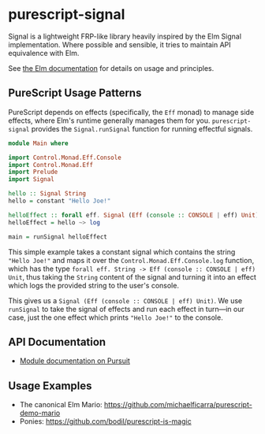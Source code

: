 # purescript-signal

Signal is a lightweight FRP-like library heavily inspired by the Elm Signal implementation. Where possible and sensible, it tries to maintain API equivalence with Elm.

See [the Elm documentation](http://elm-lang.org:1234/guide/reactivity#signals) for details on usage and principles.

## PureScript Usage Patterns

PureScript depends on effects (specifically, the `Eff` monad) to manage side effects, where Elm's runtime generally manages them for you. `purescript-signal` provides the `Signal.runSignal` function for running effectful signals.

```purescript
module Main where

import Control.Monad.Eff.Console
import Control.Monad.Eff
import Prelude
import Signal

hello :: Signal String
hello = constant "Hello Joe!"

helloEffect :: forall eff. Signal (Eff (console :: CONSOLE | eff) Unit)
helloEffect = hello ~> log

main = runSignal helloEffect
```

This simple example takes a constant signal which contains the string `"Hello Joe!"` and maps it over the `Control.Monad.Eff.Console.log` function, which has the type `forall eff. String -> Eff (console :: CONSOLE | eff) Unit`, thus taking the `String` content of the signal and turning it into an effect which logs the provided string to the user's console.

This gives us a `Signal (Eff (console :: CONSOLE | eff) Unit)`. We use `runSignal` to take the signal of effects and run each effect in turn—in our case, just the one effect which prints `"Hello Joe!"` to the console.

## API Documentation

* [Module documentation on Pursuit](https://pursuit.purescript.org/packages/purescript-signal/)

## Usage Examples

* The canonical Elm Mario: https://github.com/michaelficarra/purescript-demo-mario
* Ponies: https://github.com/bodil/purescript-is-magic
